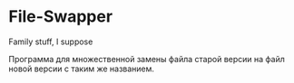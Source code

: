 # File-Swapper
Family stuff, I suppose

Программа для множественной замены файла старой версии на файл новой версии с таким же названием.
